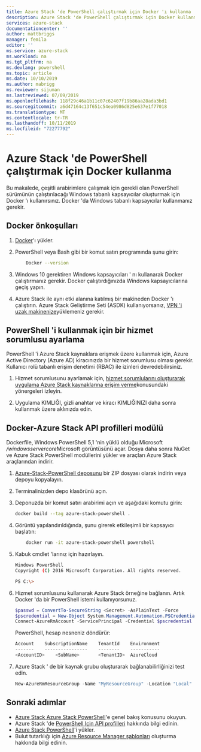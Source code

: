 ```yaml
---
title: Azure Stack 'de PowerShell çalıştırmak için Docker 'ı kullanma | Microsoft Docs
description: Azure Stack 'de PowerShell çalıştırmak için Docker kullanma
services: azure-stack
documentationcenter: ''
author: mattbriggs
manager: femila
editor: ''
ms.service: azure-stack
ms.workload: na
ms.tgt_pltfrm: na
ms.devlang: powershell
ms.topic: article
ms.date: 10/10/2019
ms.author: mabrigg
ms.reviewer: sijuman
ms.lastreviewed: 07/09/2019
ms.openlocfilehash: 118f29c46a1b11c07c62407f19b86aa28ada3bd1
ms.sourcegitcommit: a6d47164c13f651c54ea0986d825e637e1f77018
ms.translationtype: MT
ms.contentlocale: tr-TR
ms.lasthandoff: 10/11/2019
ms.locfileid: "72277792"
---
```

# <a name="use-docker-to-run-powershell-in-azure-stack"></a>Azure Stack 'de PowerShell çalıştırmak için Docker kullanma

Bu makalede, çeşitli arabirimlere çalışmak için gerekli olan PowerShell sürümünün çalıştırılacağı Windows tabanlı kapsayıcılar oluşturmak için Docker 'ı kullanırsınız. Docker 'da Windows tabanlı kapsayıcılar kullanmanız gerekir.

## <a name="docker-prerequisites"></a>Docker önkoşulları

1. [Docker](https://docs.docker.com/install/)'ı yükler.

1. PowerShell veya Bash gibi bir komut satırı programında şunu girin:

    ```bash
        Docker --version
    ```

1. Windows 10 gerektiren Windows kapsayıcıları ' nı kullanarak Docker çalıştırmanız gerekir. Docker çalıştırdığınızda Windows kapsayıcılarına geçiş yapın.

1. Azure Stack ile aynı etki alanına katılmış bir makineden Docker 'ı çalıştırın. Azure Stack Geliştirme Seti (ASDK) kullanıyorsanız, [VPN 'i uzak makinenize](azure-stack-connect-azure-stack.md#connect-to-azure-stack-with-vpn)yüklemeniz gerekir.

## <a name="set-up-a-service-principal-for-using-powershell"></a>PowerShell 'i kullanmak için bir hizmet sorumlusu ayarlama

PowerShell 'i Azure Stack kaynaklara erişmek üzere kullanmak için, Azure Active Directory (Azure AD) kiracınızda bir hizmet sorumlusu olması gerekir. Kullanıcı rolü tabanlı erişim denetimi (RBAC) ile izinleri devredebilirsiniz.

1. Hizmet sorumlusunu ayarlamak için, [hizmet sorumlularını oluşturarak uygulama Azure Stack kaynaklarına erişim verme](azure-stack-create-service-principals.md)konusundaki yönergeleri izleyin.

2. Uygulama KIMLIĞI, gizli anahtar ve kiracı KIMLIĞINIZI daha sonra kullanmak üzere aklınızda edin.

## <a name="docker---azure-stack-api-profiles-module"></a>Docker-Azure Stack API profilleri modülü

Dockerfile, Windows PowerShell 5,1 'nin yüklü olduğu Microsoft */windowsservercore*Microsoft görüntüsünü açar. Dosya daha sonra NuGet ve Azure Stack PowerShell modüllerini yükler ve araçları Azure Stack araçlarından indirir.

1. [Azure-Stack-PowerShell deposunu](https://github.com/mattbriggs/azure-stack-powershell) bir ZIP dosyası olarak indirin veya depoyu kopyalayın.

2. Terminalinizden depo klasörünü açın.

3. Deponuzda bir komut satırı arabirimi açın ve aşağıdaki komutu girin:

    ```bash  
    docker build --tag azure-stack-powershell .
    ```

4. Görüntü yapılandırıldığında, şunu girerek etkileşimli bir kapsayıcı başlatın:

    ```bash  
        docker run -it azure-stack-powershell powershell
    ```

5. Kabuk cmdlet 'larınız için hazırlayın.

    ```bash
    Windows PowerShell
    Copyright (C) 2016 Microsoft Corporation. All rights reserved.

    PS C:\>
    ```

6. Hizmet sorumlusunu kullanarak Azure Stack örneğine bağlanın. Artık Docker 'da bir PowerShell istemi kullanıyorsunuz. 

    ```powershell
    $passwd = ConvertTo-SecureString <Secret> -AsPlainText -Force
    $pscredential = New-Object System.Management.Automation.PSCredential('<ApplicationID>', $passwd)
    Connect-AzureRmAccount -ServicePrincipal -Credential $pscredential -TenantId <TenantID>
    ```

   PowerShell, hesap nesneniz döndürür:

    ```powershell  
    Account    SubscriptionName    TenantId    Environment
    -------    ----------------    --------    -----------
    <AccountID>    <SubName>       <TenantID>  AzureCloud
    ```

7. Azure Stack ' de bir kaynak grubu oluşturarak bağlanabilirliğinizi test edin.

    ```powershell  
    New-AzureRmResourceGroup -Name "MyResourceGroup" -Location "Local"
    ```

## <a name="next-steps"></a>Sonraki adımlar

-  [Azure Stack Azure Stack PowerShell](azure-stack-powershell-overview.md)'e genel bakış konusunu okuyun.
- Azure Stack 'de [PowerShell Için API profilleri](azure-stack-version-profiles.md) hakkında bilgi edinin.
- [Azure Stack PowerShell](../operator/azure-stack-powershell-install.md)'i yükler.
- Bulut tutarlılığı için [Azure Resource Manager şablonları](azure-stack-develop-templates.md) oluşturma hakkında bilgi edinin.
